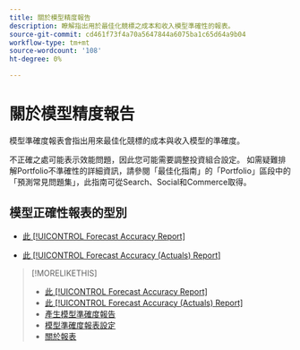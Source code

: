 ```yaml
---
title: 關於模型精度報告
description: 瞭解指出用於最佳化競標之成本和收入模型準確性的報表。
source-git-commit: cd461f73f4a70a5647844a6075ba1c65d64a9b04
workflow-type: tm+mt
source-wordcount: '108'
ht-degree: 0%

---
```


# 關於模型精度報告

模型準確度報表會指出用來最佳化競標的成本與收入模型的準確度。

不正確之處可能表示效能問題，因此您可能需要調整投資組合設定。 如需疑難排解Portfolio不準確性的詳細資訊，請參閱「最佳化指南」的「Portfolio」區段中的「預測常見問題集」，此指南可從Search、Social和Commerce取得。<!-- verify convention for referencing Optimization Guide here -->

## 模型正確性報表的型別

* [此 [!UICONTROL Forecast Accuracy Report]](forecast-accuracy-report.md)

* [此 [!UICONTROL Forecast Accuracy (Actuals) Report]](forecast-accuracy-actuals-report.md)

>[!MORELIKETHIS]
>
>* [此 [!UICONTROL Forecast Accuracy Report]](forecast-accuracy-report.md)
>* [此 [!UICONTROL Forecast Accuracy (Actuals) Report]](forecast-accuracy-actuals-report.md)
>* [產生模型準確度報告](model-accuracy-report-generate.md)
>* [模型準確度報表設定](/help/search-social-commerce/reports/management/model-accuracy/model-accuracy-report-settings.md)
>* [關於報表](/help/search-social-commerce/reports/report-about.md)

